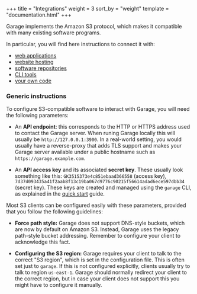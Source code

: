 +++
title = "Integrations"
weight = 3
sort_by = "weight"
template = "documentation.html"
+++


Garage implements the Amazon S3 protocol, which makes it compatible with many existing software programs.

In particular, you will find here instructions to connect it with:

  - [web applications](@/documentation/connect/apps/index.md)
  - [website hosting](@/documentation/connect/websites.md)
  - [software repositories](@/documentation/connect/repositories.md)
  - [CLI tools](@/documentation/connect/cli.md)
  - [your own code](@/documentation/connect/code.md)

### Generic instructions

To configure S3-compatible software to interact with Garage,
you will need the following parameters:

- An **API endpoint**: this corresponds to the HTTP or HTTPS address
  used to contact the Garage server. When runing Garage locally this will usually
  be `http://127.0.0.1:3900`. In a real-world setting, you would usually have a reverse-proxy
  that adds TLS support and makes your Garage server available under a public hostname
  such as `https://garage.example.com`.

- An **API access key** and its associated **secret key**. These usually look something
  like this: `GK3515373e4c851ebaad366558` (access key),
  `7d37d093435a41f2aab8f13c19ba067d9776c90215f56614adad6ece597dbb34` (secret key).
  These keys are created and managed using the `garage` CLI, as explained in the
  [quick start](@/documentation/quick-start/_index.md) guide.

Most S3 clients can be configured easily with these parameters,
provided that you follow the following guidelines:

- **Force path style:** Garage does not support DNS-style buckets, which are now by default
  on Amazon S3. Instead, Garage uses the legacy path-style bucket addressing.
  Remember to configure your client to acknowledge this fact.

- **Configuring the S3 region:** Garage requires your client to talk to the correct "S3 region",
  which is set in the configuration file. This is often set just to `garage`.
  If this is not configured explicitly, clients usually try to talk to region `us-east-1`.
  Garage should normally redirect your client to the correct region,
  but in case your client does not support this you might have to configure it manually.
